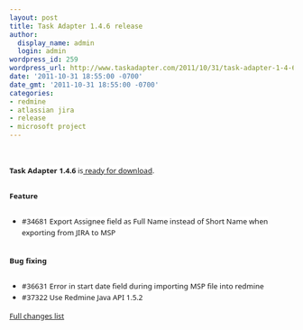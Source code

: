 ```yaml
---
layout: post
title: Task Adapter 1.4.6 release
author:
  display_name: admin
  login: admin
wordpress_id: 259
wordpress_url: http://www.taskadapter.com/2011/10/31/task-adapter-1-4-6-release/
date: '2011-10-31 18:55:00 -0700'
date_gmt: '2011-10-31 18:55:00 -0700'
categories:
- redmine
- atlassian jira
- release
- microsoft project
---
```

<p><br/>
<div style="font-family: 'Lucida Grande', 'Lucida Sans Unicode', 'Segoe UI', Helvetica, Arial, sans-serif; font-size: 13px; line-height: 20px; margin-bottom: 25px;"><span style="background-color: white;"><b>Task Adapter 1.4.6</b>&nbsp;is<a href="http://www.taskadapter.com/download"> ready for download</a>.</span></div>
<div style="font-family: 'Lucida Grande', 'Lucida Sans Unicode', 'Segoe UI', Helvetica, Arial, sans-serif; font-size: 13px; line-height: 20px; margin-bottom: 25px;"><span style="background-color: white;"><b>Feature</b></span></div>
<ul style="font-family: 'Lucida Grande', 'Lucida Sans Unicode', 'Segoe UI', Helvetica, Arial, sans-serif; font-size: 13px; line-height: 20px;">
<li><span style="background-color: white;">#34681 Export Assignee field as Full Name instead of Short Name when exporting from JIRA to MSP</span></li></ul><br/>
<div style="font-family: 'Lucida Grande', 'Lucida Sans Unicode', 'Segoe UI', Helvetica, Arial, sans-serif; font-size: 13px; line-height: 20px; margin-bottom: 25px;"><b style="background-color: white;">Bug fixing</b></div>
<ul style="font-family: 'Lucida Grande', 'Lucida Sans Unicode', 'Segoe UI', Helvetica, Arial, sans-serif; font-size: 13px; line-height: 20px;">
<li><span style="background-color: white;">#36631 Error in start date field during importing MSP file into redmine</span></li>
<li><span style="background-color: white;">#37322 Use Redmine Java API 1.5.2</span></li></ul>
<div style="font-family: 'Lucida Grande', 'Lucida Sans Unicode', 'Segoe UI', Helvetica, Arial, sans-serif; font-size: 13px; line-height: 20px; margin-bottom: 25px;"><span style="background-color: white;"><a href="http://www.hostedredmine.com/projects/ta/versions/1368">Full changes list</a></span></div></p>
